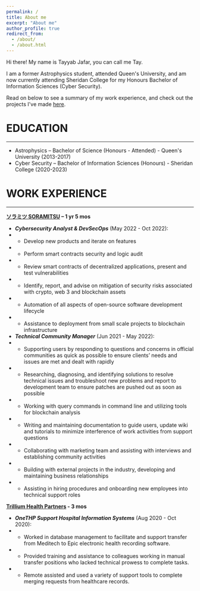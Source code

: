 ```yaml
---
permalink: /
title: About me
excerpt: "About me"
author_profile: true
redirect_from: 
  - /about/
  - /about.html
---
```


Hi there!
My name is Tayyab Jafar, you can call me Tay.

I am a former Astrophysics student, attended Queen's University, and am now currently attending Sheridan College for my Honours Bachelor of Information Sciences (Cyber Security).

Read on below to see a summary of my work experience, and check out the projects I've made [here](/projects.html/).


EDUCATION
======
------

- Astrophysics – Bachelor of Science (Honours - Attended) - Queen's University (2013-2017)
- Cyber Security – Bachelor of Information Sciences (Honours) - Sheridan College (2020-2023) 

WORK EXPERIENCE
======
------

**[ソラミツ SORAMITSU](https://soramitsu.co.jp/) – 1 yr 5 mos**
- _**Cybersecurity Analyst & DevSecOps**_ (May 2022 - Oct 2022):
- - Develop new products and iterate on features
- - Perform smart contracts security and logic audit
- - Review smart contracts of decentralized applications, present and test vulnerabilities
- - Identify, report, and advise on mitigation of security risks associated with crypto, web 3 and blockchain assets
- - Automation of all aspects of open-source software development lifecycle
- - Assistance to deployment from small scale projects to blockchain infrastructure
- _**Technical Community Manager**_ (Jun 2021 - May 2022):
- - Supporting users by responding to questions and concerns in official communities as quick as possible to ensure clients’ needs and issues are met and dealt with rapidly
- - Researching, diagnosing, and identifying solutions to resolve technical issues and troubleshoot new problems and report to development team to ensure patches are pushed out as soon as possible
- - Working with query commands in command line and utilizing tools for blockchain analysis
- - Writing and maintaining documentation to guide users, update wiki and tutorials to minimize interference of work activities from support questions
- - Collaborating with marketing team and assisting with interviews and establishing community activities
- - Building with external projects in the industry, developing and maintaining business relationships
- - Assisting in hiring procedures and onboarding new employees into technical support roles



**[Trillium Health Partners](https://thp.ca/) - 3 mos**
- _**OneTHP Support Hospital Information Systems**_ (Aug 2020 - Oct 2020):
- - Worked in database management to facilitate and support transfer from Meditech to Epic electronic health recording software.
- - Provided training and assistance to colleagues working in manual transfer positions who lacked technical prowess to complete tasks.
- - Remote assisted and used a variety of support tools to complete merging requests from healthcare records.

